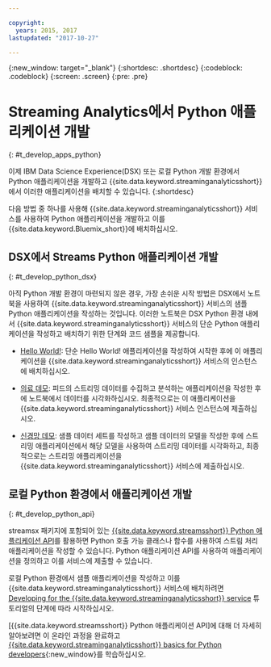 ```yaml
---

copyright:
  years: 2015, 2017
lastupdated: "2017-10-27"

---
```


<!-- Attribute definitions -->
{:new_window: target="_blank"}
{:shortdesc: .shortdesc}
{:codeblock: .codeblock}
{:screen: .screen}
{:pre: .pre}

# Streaming Analytics에서 Python 애플리케이션 개발
{: #t_develop_apps_python}

이제 IBM Data Science Experience(DSX) 또는 로컬 Python 개발 환경에서 Python 애플리케이션을 개발하고 {{site.data.keyword.streaminganalyticsshort}}에서 이러한 애플리케이션을 배치할 수 있습니다.
{:shortdesc}

다음 방법 중 하나를 사용해 {{site.data.keyword.streaminganalyticsshort}} 서비스를 사용하여 Python 애플리케이션을 개발하고 이를 {{site.data.keyword.Bluemix_short}}에 배치하십시오. 


## DSX에서 Streams Python 애플리케이션 개발
{: #t_develop_python_dsx}

아직 Python 개발 환경이 마련되지 않은 경우, 가장 손쉬운 시작 방법은 DSX에서 노트북을 사용하여 {{site.data.keyword.streaminganalyticsshort}} 서비스의 샘플 Python 애플리케이션을 작성하는 것입니다. 이러한 노트북은 DSX Python 환경 내에서 {{site.data.keyword.streaminganalyticsshort}} 서비스의 단순 Python 애플리케이션을 작성하고 배치하기 위한 단계와 코드 샘플을 제공합니다. 

* [Hello World!](https://apsportal.ibm.com/exchange/public/entry/view/9fc33ce7301f10e21a9f92039ca9c6e8): 단순 Hello World! 애플리케이션을 작성하여 시작한 후에 이 애플리케이션을 {{site.data.keyword.streaminganalyticsshort}} 서비스의 인스턴스에 배치하십시오. 

* [의료 데모](https://apsportal.ibm.com/exchange/public/entry/view/9fc33ce7301f10e21a9f92039cad29a6): 피드의 스트리밍 데이터를 수집하고 분석하는 애플리케이션을 작성한 후에 노트북에서 데이터를 시각화하십시오. 최종적으로는 이 애플리케이션을 {{site.data.keyword.streaminganalyticsshort}} 서비스 인스턴스에 제출하십시오. 

* [신경망 데모](https://apsportal.ibm.com/exchange/public/entry/view/9fc33ce7301f10e21a9f92039ca60bb7): 샘플 데이터 세트를 작성하고 샘플 데이터의 모델을 작성한 후에 스트리밍 애플리케이션에서 해당 모델을 사용하여 스트리밍 데이터를 시각화하고, 최종적으로는 스트리밍 애플리케이션을 {{site.data.keyword.streaminganalyticsshort}} 서비스에 제출하십시오. 

## 로컬 Python 환경에서 애플리케이션 개발
 {: #t_develop_python_api}

 streamsx 패키지에 포함되어 있는 [{{site.data.keyword.streamsshort}} Python 애플리케이션 API](http://ibmstreams.github.io/streamsx.documentation/docs/python/python-appapi-devguide/#50-api-features)를 활용하면 Python 호출 가능 클래스나 함수를 사용하여 스트림 처리 애플리케이션을 작성할 수 있습니다. Python 애플리케이션 API를 사용하여 애플리케이션을 정의하고 이를 서비스에 제출할 수 있습니다. 

로컬 Python 환경에서 샘플 애플리케이션을 작성하고 이를 {{site.data.keyword.streaminganalyticsshort}} 서비스에 배치하려면 [Developing for the {{site.data.keyword.streaminganalyticsshort}} service](http://ibmstreams.github.io/streamsx.documentation/docs/python/1.6/python-appapi-devguide-2a/index.html) 튜토리얼의 단계에 따라 시작하십시오. 

[{{site.data.keyword.streamsshort}} Python 애플리케이션 API]에 대해 더 자세히 알아보려면 이 온라인 과정을 완료하고 [{{site.data.keyword.streaminganalyticsshort}} basics for Python developers](https://developer.ibm.com/courses/all/streaming-analytics-basics-python-developers/){:new_window}를 학습하십시오. 
